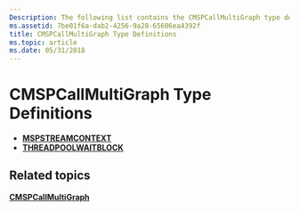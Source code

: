 ```yaml
---
Description: The following list contains the CMSPCallMultiGraph type definitions.
ms.assetid: 7be01f6a-dab2-4256-9a28-65606ea4392f
title: CMSPCallMultiGraph Type Definitions
ms.topic: article
ms.date: 05/31/2018
---
```


# CMSPCallMultiGraph Type Definitions

-   [**MSPSTREAMCONTEXT**](https://msdn.microsoft.com/en-us/library/ms733448(v=VS.85).aspx)
-   [**THREADPOOLWAITBLOCK**](https://msdn.microsoft.com/en-us/library/ms734804(v=VS.85).aspx)

## Related topics

<dl> <dt>

[**CMSPCallMultiGraph**](/windows/desktop/api/Mspcall/nl-mspcall-cmspcallmultigraph)
</dt> </dl>

 

 



